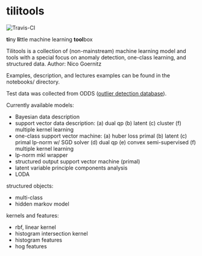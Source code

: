 tilitools
=========

![Travis-CI](https://travis-ci.org/nicococo/tilitools.svg?branch=master)

**ti**ny **li**ttle machine learning **tool**box


Tilitools is a collection of (non-mainstream) machine learning model and tools 
with a special focus on anomaly detection, one-class learning, and structured data. 
Author: Nico Goernitz

Examples, description, and lectures examples can be found in the notebooks/ directory.

Test data was collected from ODDS ([outlier detection database](http://odds.cs.stonybrook.edu)). 


Currently available models:
- Bayesian data description
- support vector data description: 
    (a) dual qp 
    (b) latent 
    (c) cluster
    (f) multiple kernel learning   
- one-class support vector machine: 
    (a) huber loss primal 
    (b) latent 
    (c) primal lp-norm w/ SGD solver 
    (d) dual qp
    (e) convex semi-supervised
    (f) multiple kernel learning   
- lp-norm mkl wrapper
- structured output support vector machine (primal)
- latent variable principle components analysis
- LODA

structured objects:
- multi-class  
- hidden markov model 

kernels and features:
- rbf, linear kernel
- histogram intersection kernel
- histogram features
- hog features



